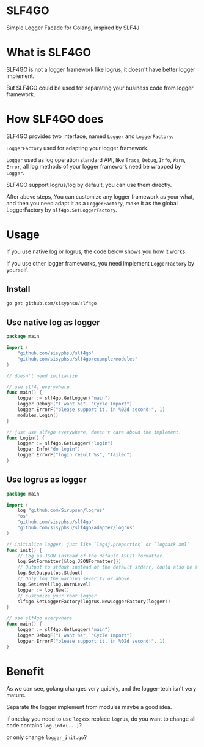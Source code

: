 # SLF4GO
Simple Logger Facade for Golang, inspired by SLF4J

# What is SLF4GO

SLF4GO is not a logger framework like logrus, it doesn't have better logger implement. 

But SLF4GO could be used for separating your business code from logger framework.

# How SLF4GO does

SLF4GO provides two interface, named `Logger` and `LoggerFactory`.

`LoggerFactory` used for adapting your logger framework.

`Logger` used as log operation standard API, like `Trace`, `Debug`, `Info`, `Warn`, `Error`, 
all log methods of your logger framework need be wrapped by `Logger`.

SLF4GO support logrus/log by default, you can use them directly.

After above steps, 
You can customize any logger framework as your what, 
and then you need adapt it as a `LoggerFactory`, make it as the global LoggerFactory by `slf4go.SetLoggerFactory`.

# Usage

If you use native log or logrus, the code below shows you how it works.

If you use other logger frameworks, you need implement `LoggerFactory` by yourself.

## Install

```bash
go get github.com/sisyphsu/slf4go
```

## Use native log as logger

```go
package main

import (
    "github.com/sisyphsu/slf4go"
    "github.com/sisyphsu/slf4go/example/modules"
)

// doesn't need initialize

// use slf4j everywhere
func main() {
    logger := slf4go.GetLogger("main")
    logger.DebugF("I want %s", "Cycle Import")
    logger.ErrorF("please support it, in %02d second!", 1)
    modules.Login()
}

// just use slf4go everywhere, doesn't care aboud the implement.
func Login() {
    logger := slf4go.GetLogger("login")
    logger.Info("do login")
    logger.ErrorF("login result %s", "failed")
}
```

## Use logrus as logger


```go
package main

import (
    log "github.com/Sirupsen/logrus"
    "os"
    "github.com/sisyphsu/slf4go"
    "github.com/sisyphsu/slf4go/adapter/logrus"
)

// initialize logger, just like `log4j.properties` or `logback.xml`
func init() {
    // Log as JSON instead of the default ASCII formatter.
    log.SetFormatter(&log.JSONFormatter{})
    // Output to stdout instead of the default stderr, could also be a file.
    log.SetOutput(os.Stdout)
    // Only log the warning severity or above.
    log.SetLevel(log.WarnLevel)
    logger := log.New()
    // customize your root logger
    slf4go.SetLoggerFactory(logrus.NewLoggerFactory(logger))
}

// use slf4go everywhere
func main() {
    logger := slf4go.GetLogger("main")
    logger.DebugF("I want %s", "Cycle Import")
    logger.ErrorF("please support it, in %02d second!", 1)
}
```

# Benefit

As we can see, golang changes very quickly, and the logger-tech isn't very mature.

Separate the logger implement from modules maybe a good idea.

if oneday you need to use `logxxx` replace `logrus`, 
do you want to change all code contains `log.info(...)`?
   
or only change `logger_init.go`?